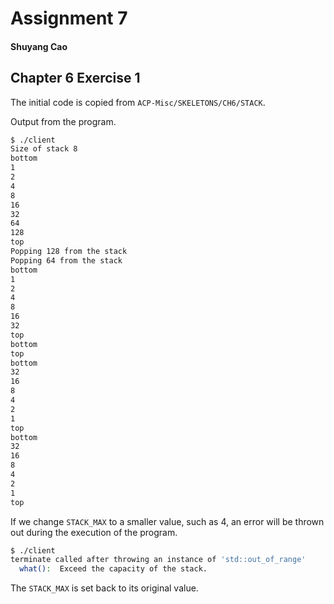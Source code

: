 # Assignment 7

#### Shuyang Cao

## Chapter 6 Exercise 1

The initial code is copied from `ACP-Misc/SKELETONS/CH6/STACK`.

Output from the program.

```bash
$ ./client 
Size of stack 8
bottom
1
2
4
8
16
32
64
128
top
Popping 128 from the stack
Popping 64 from the stack
bottom
1
2
4
8
16
32
top
bottom
top
bottom
32
16
8
4
2
1
top
bottom
32
16
8
4
2
1
top

```

If we change `STACK_MAX` to a smaller value, such as 4, an error will be thrown out during the execution of the program.

```bash
$ ./client 
terminate called after throwing an instance of 'std::out_of_range'
  what():  Exceed the capacity of the stack.
```

The `STACK_MAX` is set back to its original value.